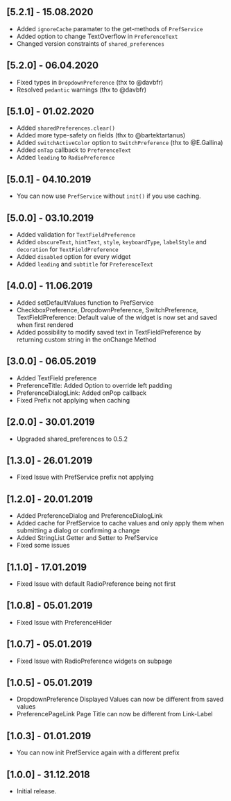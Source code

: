 ## [5.2.1] - 15.08.2020

- Added `ignoreCache` paramater to the get-methods of `PrefService`
- Added option to change TextOverflow in `PreferenceText`
- Changed version constraints of `shared_preferences`

## [5.2.0] - 06.04.2020

- Fixed types in `DropdownPreference` (thx to @davbfr)
- Resolved `pedantic` warnings (thx to @davbfr)

## [5.1.0] - 01.02.2020

- Added `sharedPreferences.clear()`
- Added more type-safety on fields (thx to @bartektartanus)
- Added `switchActiveColor` option to `SwitchPreference` (thx to @E.Gallina)
- Added `onTap` callback to `PreferenceText`
- Added `leading` to `RadioPreference`

## [5.0.1] - 04.10.2019

* You can now use `PrefService` without `init()` if you use caching.

## [5.0.0] - 03.10.2019

* Added validation for `TextFieldPreference`
* Added `obscureText`, `hintText`, `style`, `keyboardType`, `labelStyle` and `decoration` for `TextFieldPreference`
* Added `disabled` option for every widget
* Added `leading` and `subtitle` for `PreferenceText`

## [4.0.0] - 11.06.2019

* Added setDefaultValues function to PrefService
* CheckboxPreference, DropdownPreference, SwitchPreference, TextFieldPreference: Default value of the widget is now set and saved when first rendered
* Added possibility to modify saved text in TextFieldPreference by returning custom string in the onChange Method

## [3.0.0] - 06.05.2019

* Added TextField preference
* PreferenceTitle: Added Option to override left padding
* PreferenceDialogLink: Added onPop callback
* Fixed Prefix not applying when caching

## [2.0.0] - 30.01.2019

* Upgraded shared_preferences to 0.5.2

## [1.3.0] - 26.01.2019

* Fixed Issue with PrefService prefix not applying

## [1.2.0] - 20.01.2019

* Added PreferenceDialog and PreferenceDialogLink
* Added cache for PrefService to cache values and only apply them when submitting a dialog or confirming a change
* Added StringList Getter and Setter to PrefService
* Fixed some issues

## [1.1.0] - 17.01.2019

* Fixed Issue with default RadioPreference being not first

## [1.0.8] - 05.01.2019

* Fixed Issue with PreferenceHider

## [1.0.7] - 05.01.2019

* Fixed Issue with RadioPreference widgets on subpage

## [1.0.5] - 05.01.2019

* DropdownPreference Displayed Values can now be different from saved values
* PreferencePageLink Page Title can now be different from Link-Label

## [1.0.3] - 01.01.2019

* You can now init PrefService again with a different prefix

## [1.0.0] - 31.12.2018

* Initial release.

